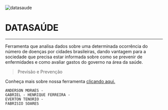![datasaude](https://trello-attachments.s3.amazonaws.com/5acfc01bee614e11543842eb/5ad13066e996215457fa557d/f0ae8bd7e79c2ec99915ed7ff924b517/68747470733a2f2f6269742e6c792f32475971617876.png)
#  DATASAÚDE 
---


Ferramenta que analisa dados sobre uma determinada ocorrência do número de doenças por cidades brasileiras, dando vantagem para a sociedade que precisa estar informada sobre como se prevenir de enfermidades e como avaliar gastos do governo na área da saúde. 
&nbsp;

> Previsão e Prevenção

Conheça mais sobre nossa ferramenta [clicando aqui. ](http://www.cpsoftware.com.br/datasaude/site/dashboard.html)


	
    ANDERSON MORAES - 	
    GABRIEL - HENRIQUE FERREIRA - 	
    EVERTON TENORIO - 	
    FABRISIO SOARES

